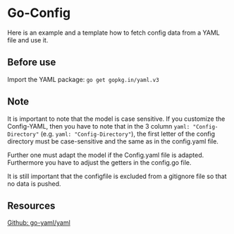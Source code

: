 # Go-Config

Here is an example and a template how to fetch config data from a YAML file and use it. 

## Before use

Import the YAML package: `go get gopkg.in/yaml.v3`

## Note

It is important to note that the model is case sensitive. If you customize the Config-YAML, then you have to note that in the 3 column `yaml: "Config-Directory"` (e.g. `yaml: "Config-Directory"`), the first letter of the config directory must be case-sensitive and the same as in the config.yaml file.

Further one must adapt the model if the Config.yaml file is adapted. Furthermore you have to adjust the getters in the config.go file.

It is still important that the configfile is excluded from a gitignore file so that no data is pushed.

## Resources

[Github: go-yaml/yaml](https://github.com/go-yaml/yaml)
